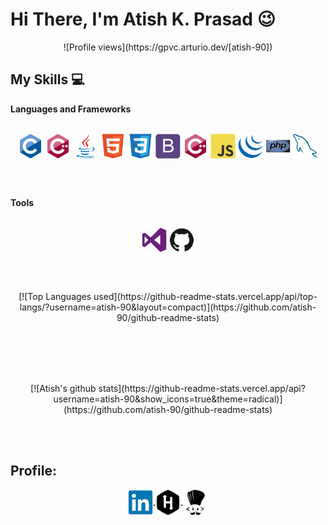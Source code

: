 # Hi There, I'm Atish K. Prasad :wink:
<p align="center">![Profile views](https://gpvc.arturio.dev/[atish-90])</p>

## My Skills :computer:

**Languages and Frameworks** <br><br>

<p align="center">
    <img src="https://raw.githubusercontent.com/atish-90/atish-90/master/icons/c/c-original.svg" alt="C"      width="40" height="40" align="center">
    <img src="https://raw.githubusercontent.com/atish-90/atish-90/master/icons/cplusplus/cplusplus-original.svg" alt="C++" width="40" height="40" align="center"/>
    <img src="https://raw.githubusercontent.com/atish-90/atish-90/master/icons/java/java-original.svg" alt="Java" width="40" height="40" align="center"/>
    <img src="https://raw.githubusercontent.com/atish-90/atish-90/master/icons/html5/html5-original.svg" alt="HTML5" width="40" height="40" align="center"/>
    <img src="https://raw.githubusercontent.com/atish-90/atish-90/master/icons/css3/css3-original.svg" alt="CSS3" width="40" height="40" align="center"/>
    <img src="https://raw.githubusercontent.com/atish-90/atish-90/master/icons/bootstrap/bootstrap-plain.svg" alt="Bootstrap" width="40" height="40" align="center"/>
    <img src="https://raw.githubusercontent.com/atish-90/atish-90/master/icons/cplusplus/cplusplus-original.svg" alt="C++" width="40" height="40" align="center"/>
    <img src="https://raw.githubusercontent.com/atish-90/atish-90/master/icons/javascript/javascript-original.svg" alt="Javascript" width="40" height="40" align="center"/>
    <img src="https://raw.githubusercontent.com/atish-90/atish-90/master/icons/jquery/jquery-original.svg" alt="jQuery" width="40" height="40" align="center"/>
    <img src="https://raw.githubusercontent.com/atish-90/atish-90/master/icons/php/php-original.svg" alt="PHP" width="40" height="40" align="center"/>
    <img src="https://raw.githubusercontent.com/atish-90/atish-90/master/icons/mysql/mysql-original.svg" alt="MYSQL" width="40" height="40" align="center"/>
</p><br><br>

**Tools** <br><br>

<p align="center">
    <img src="https://raw.githubusercontent.com/atish-90/atish-90/master/icons/visualstudio/visualstudio-plain.svg" alt="Visual Studio Code" width="40" height="40" align="center"/>
    <img src="https://raw.githubusercontent.com/atish-90/atish-90/master/icons/github/github-original.svg" alt="jQuery" width="40" height="40" align="center"/>
</p><br><br>

<p align="center">
    [![Top Languages used](https://github-readme-stats.vercel.app/api/top-langs/?username=atish-90&layout=compact)](https://github.com/atish-90/github-readme-stats)
</p><br><br>

<p align="center"><br><br>
    [![Atish's github stats](https://github-readme-stats.vercel.app/api?username=atish-90&show_icons=true&theme=radical)](https://github.com/atish-90/github-readme-stats)
</p><br><br>

## Profile:
<p align="center">
    <a href="https://www.linkedin.com/in/atish-kumar-prasad-471bb2157/" target="blank">
        <img align="center" src="https://raw.githubusercontent.com/atish-90/atish-90/master/icons/linkedin/linkedin-original.svg" alt="LinkedIn" height="40" width="40" />
    </a>
    <a href="https://www.hackerrank.com/atish_90" target="blank">
        <img align="center" src="https://raw.githubusercontent.com/atish-90/atish-90/master/icons/hackerrank/hackerrank.svg" alt="Hackerrank" height="40" width="40" />
    </a>
    <a href="https://www.codechef.com/users/atish90" target="blank">
        <img align="center" src="https://raw.githubusercontent.com/atish-90/atish-90/master/icons/codechef/codechef.svg" alt="Codechef" height="40" width="40" />
    </a>
</p>